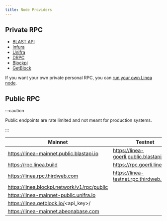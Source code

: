```yaml
---
title: Node Providers
---
```


## Private RPC

- [BLAST API](https://blastapi.io/)
- [Infura](https://www.infura.io/)
- [Unifra](https://unifra.io/)
- [DRPC](https://drpc.org/)
- [Blockpi](https://blockpi.io/)
- [GetBlock](https://getblock.io/)


If you want your own private personal RPC, you can [run your own Linea node](../run-a-node.mdx).

## Public RPC

:::caution

Public endpoints are rate limited and not meant for production systems.

:::

| Mainnet     | Testnet |
| ----------- | ----------- |
| https://linea-mainnet.public.blastapi.io | https://linea-goerli.public.blastapi.io
| https://rpc.linea.build | https://rpc.goerli.linea.build |
| https://linea.rpc.thirdweb.com | https://linea-testnet.rpc.thirdweb.com |
| https://linea.blockpi.network/v1/rpc/public | |
| https://linea-mainnet-public.unifra.io | |
| https://linea.getblock.io/<api_key>/ |
| https://linea-mainnet.abeonabase.com | 
